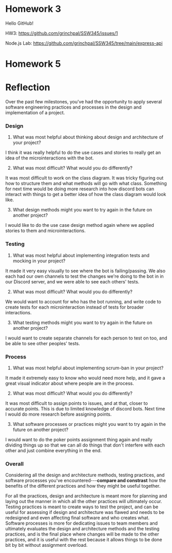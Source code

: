 # Homework 3
Hello GitHub!

HW3: https://github.com/grinchpal/SSW345/issues/1

Node.js Lab: https://github.com/grinchpal/SSW345/tree/main/express-api

# Homework 5
# Reflection

Over the past few milestones, you've had the opportunity to apply several software engineering practices and processes in the design and implementation of a project.

### Design

1. What was most helpful about thinking about design and architecture of your project?

I think it was really helpful to do the use cases and stories to really get an idea of the microinteractions with the bot.

2. What was most difficult? What would you do differently?

It was most difficult to work on the class diagram. It was tricky figuring out how to structure them and what methods will go with what class. Something for next time would be doing more research into how discord bots can interact with things to get a better idea of how the class diagram would look like.

3. What design methods might you want to try again in the future on another project?

I would like to do the use case design method again where we applied stories to them and microinteractions.


### Testing

1. What was most helpful about implementing integration tests and mocking in your project?

It made it very easy visually to see where the bot is failing/passing. We also each had our own channels to test the changes we're doing to the bot in in our Discord server, and we were able to see each others' tests.

2. What was most difficult? What would you do differently?

We would want to account for who has the bot running, and write code to create tests for each microinteraction instead of tests for broader interactions.

3. What testing methods might you want to try again in the future on another project?

I would want to create separate channels for each person to test on too, and be able to see other peoples' tests.


### Process

1. What was most helpful about implementing scrum-ban in your project?

It made it extremely easy to know who would need more help, and it gave a great visual indicator about where people are in the process.

2. What was most difficult? What would you do differently?

It was most difficult to assign points to issues, and at that, closer to accurate points. This is due to limited knowledge of discord bots. Next time I would do more research before assigning points.

3. What software processes or practices might you want to try again in the future on another project?

I would want to do the poker points assignment thing again and really dividing things up so that we can all do things that don't interfere with each other and just combine everything in the end.

### Overall

Considering all the design and architecture methods, testing practices, and software processes you've encountered---**compare and constrast** how the benefits of the different practices and how they might be useful together.

For all the practices, design and architecture is meant more for planning and laying out the manner in which all the other practices will ultimately occur. Testing practices is meant to create ways to test the project, and can be useful for assessing if design and architecture was flawed and needs to be redesigned and even affecting final software and who creates what. Software processes is more for dedicating issues to team members and ultimately evaluates the design and architecture methods and the testing practices, and is the final place where changes will be made to the other practices, and it is useful with the rest because it allows things to be done bit by bit without assignment overload.
